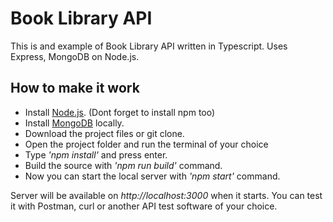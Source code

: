 # Book Library API

This is and example of Book Library API written in Typescript. Uses Express, MongoDB on Node.js.

## How to make it work

* Install [Node.js](https://nodejs.org/en/). (Dont forget to install npm too)
* Install [MongoDB](https://docs.mongodb.com/manual/installation/) locally.
* Download the project files or git clone.
* Open the project folder and run the terminal of your choice
* Type *'npm install'* and press enter.
* Build the source with *'npm run build'* command.
* Now you can start the local server with *'npm start'* command.

Server will be available on *http://localhost:3000* when it starts. You can test it with Postman, curl or another API test software of your choice.